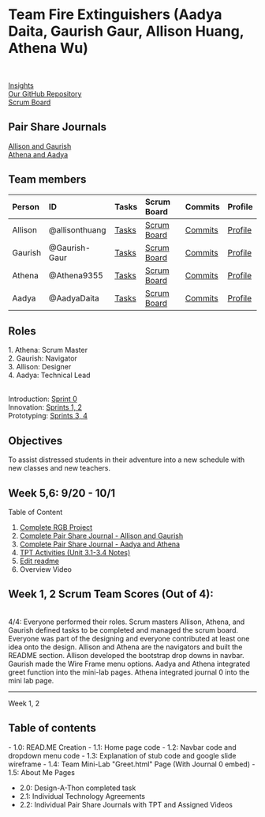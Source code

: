 <h1>Team Fire Extinguishers (Aadya Daita, Gaurish Gaur, Allison Huang, Athena Wu)</h1><br>

[Insights](https://github.com/Athena9355/Fire-extinguisher/graphs/contributors)<br>
[Our GitHub Repository](https://github.com/Athena9355/Fire-extinguisher/projects/1) <br>
[Scrum Board](https://github.com/Athena9355/Fire-extinguisher/projects/1)<br>

<h2>Pair Share Journals</h2>

[Allison and Gaurish](https://docs.google.com/document/d/1aSwI7qBKnmvwyLkyffUaa-BpgM00lsl8RINiMVWxSHA/edit)<br>
[Athena and Aadya](https://docs.google.com/document/d/12fsg1UKn_jaHmgELA5jITQyEVaJ7ZVFesGmUcsMG4zk/edit)<br>
<h2>Team members</h2>

| Person      |  ID   | Tasks  | Scrum Board  | Commits  |  Profile  |
| :---        |  :--- | :---   | :---         |  :---    | :---      |
| Allison     | @allisonthuang | [Tasks](https://github.com/Athena9355/Fire-extinguisher/issues?q=assignee%3Aallisonthuang+is%3Aopen) | [Scrum Board](https://github.com/Athena9355/Fire-extinguisher/projects/1?card_filter_query=assignee%3Aallisonthuang) | [Commits](https://github.com/Athena9355/Fire-extinguisher/commits?author=allisonthuang) | [Profile](https://github.com/allisonthuang) |
| Gaurish     | @Gaurish-Gaur  | [Tasks](https://github.com/Athena9355/Fire-extinguisher/issues?q=assignee%3AGaurish-Gaur+is%3Aopen) | [Scrum Board](https://github.com/Athena9355/Fire-extinguisher/projects/1?card_filter_query=assignee%3Agaurish-gaur) | [Commits](https://github.com/Athena9355/Fire-extinguisher/commits?author=Gaurish-Gaur) | [Profile](https://github.com/Gaurish-Gaur) |
| Athena      | @Athena9355  |  [Tasks](https://github.com/Athena9355/Fire-extinguisher/issues?q=assignee%3AAthena9355+is%3Aopen   ) | [Scrum Board](https://github.com/Athena9355/Fire-extinguisher/projects/1?card_filter_query=assignee%3Aathena9355r)  | [Commits](https://github.com/Athena9355/Fire-extinguisher/commits?author=Athena9355) | [Profile](https://github.com/Athena9355) |
| Aadya       | @AadyaDaita  | [Tasks](https://github.com/Athena9355/Fire-extinguisher/issues?q=is%3Aopen) | [Scrum Board](https://github.com/Athena9355/Fire-extinguisher/projects/1?card_filter_query=assignee%3Aaadyadaita)  | [Commits](https://github.com/Athena9355/Fire-extinguisher/commits?author=AadyaDaita) | [Profile](https://github.com/AadyaDaita) |

<h2>Roles</h2>
1. Athena: Scrum Master <br>
2. Gaurish: Navigator <br>
3. Allison: Designer <br>
4. Aadya: Technical Lead <br>
<br>

Introduction: [Sprint 0](https://www.youtube.com/watch?v=cEhrHq4HBoQ)<br>
Innovation: [Sprints 1, 2](https://github.com/Athena9355/Fire-extinguisher/projects/1#card-68118584)<br>
Prototyping: [Sprints 3, 4](https://github.com/Athena9355/Fire-extinguisher/projects/1#card-68494924)<br>

<h2>Objectives</h2>
To assist distressed students in their adventure into a new schedule with new classes and new teachers. <br>








<h2>Week 5,6: 9/20 - 10/1</h2>
Table of Content <br>

1. [Complete RGB Project](https://github.com/Athena9355/Fire-extinguisher/issues/68)<br>
2. [Complete Pair Share Journal - Allison and Gaurish](https://docs.google.com/document/d/1aSwI7qBKnmvwyLkyffUaa-BpgM00lsl8RINiMVWxSHA/edit)<br>
3. [Complete Pair Share Journal - Aadya and Athena](https://docs.google.com/document/d/12fsg1UKn_jaHmgELA5jITQyEVaJ7ZVFesGmUcsMG4zk/edit)<br>
4. [TPT Activities (Unit 3.1-3.4 Notes)](https://github.com/Athena9355/Fire-extinguisher/issues/63)<br>
5. [Edit readme](https://github.com/Athena9355/Fire-extinguisher#readme)<br>
6. Overview Video<br>


<h2>Week 1, 2 Scrum Team Scores (Out of 4):</h2><br>
4/4: Everyone performed their roles. Scrum masters Allison, Athena,
and Gaurish defined tasks to be completed and managed the scrum board.
Everyone was part of the designing and everyone contributed at least one idea onto the design.
Allison and Athena are the navigators and built the README section. Allison developed the bootstrap drop downs in navbar.
Gaurish made the Wire Frame menu options. Aadya and Athena integrated greet function into the mini-lab pages.
Athena integrated journal 0 into the mini lab page.

***
Week 1, 2
<h2>Table of contents</h2>
- 1.0: READ.ME Creation
- 1.1: Home page code
- 1.2: Navbar code and dropdown menu code
- 1.3: Explanation of stub code and google slide wireframe
- 1.4: Team Mini-Lab "Greet.html" Page (With Journal 0 embed)
- 1.5: About Me Pages

- 2.0: Design-A-Thon completed task
- 2.1: Individual Technology Agreements
- 2.2: Individual Pair Share Journals with TPT and Assigned Videos
